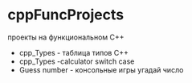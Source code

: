 # cppFuncProjects
проекты на функциональном C++  
- cpp_Types - таблица типов C++
- cpp_Types -calculator switch case
- Guess number - консольные игры угадай число 
